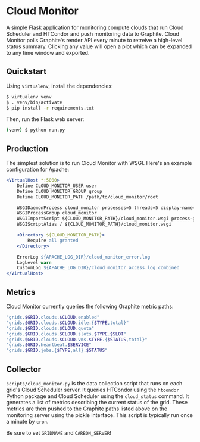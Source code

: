 # Cloud Monitor

A simple Flask application for monitoring compute clouds that run Cloud
Scheduler and HTCondor and push monitoring data to Graphite. Cloud Monitor polls
Graphite's render API every minute to retreive a high-level status summary.
Clicking any value will open a plot which can be expanded to any time window and
exported.

## Quickstart

Using `virtualenv`, install the dependencies:

```bash
$ virtualenv venv
$ . venv/bin/activate
$ pip install -r requirements.txt
```

Then, run the Flask web server:

```bash
(venv) $ python run.py
```

## Production

The simplest solution is to run Cloud Monitor with WSGI. Here's an example configuration for Apache:

```apache
<VirtualHost *:5000>
	Define CLOUD_MONITOR_USER user
	Define CLOUD_MONITOR_GROUP group
	Define CLOUD_MONITOR_PATH /path/to/cloud_monitor/root

    WSGIDaemonProcess cloud_monitor processes=5 threads=5 display-name='%{GROUP}' inactivity-timeout=120 user=${CLOUD_MONITOR_USER} group=${CLOUD_MONITOR_GROUP}
    WSGIProcessGroup cloud_monitor
    WSGIImportScript ${CLOUD_MONITOR_PATH}/cloud_monitor.wsgi process-group=cloud_monitor application-group=%{GLOBAL}
    WSGIScriptAlias / ${CLOUD_MONITOR_PATH}/cloud_monitor.wsgi

    <Directory ${CLOUD_MONITOR_PATH}>
        Require all granted
    </Directory>

    ErrorLog ${APACHE_LOG_DIR}/cloud_monitor_error.log
    LogLevel warn
    CustomLog ${APACHE_LOG_DIR}/cloud_monitor_access.log combined
</VirtualHost>
```

## Metrics

Cloud Monitor currently queries the following Graphite metric paths:

```bash
"grids.$GRID.clouds.$CLOUD.enabled"
"grids.$GRID.clouds.$CLOUD.idle.{$TYPE,total}"
"grids.$GRID.clouds.$CLOUD.quota"
"grids.$GRID.clouds.$CLOUD.slots.$TYPE.$SLOT"
"grids.$GRID.clouds.$CLOUD.vms.$TYPE.{$STATUS,total}"
"grids.$GRID.heartbeat.$SERVICE"
"grids.$GRID.jobs.{$TYPE,all}.$STATUS"
```

## Collector

`scripts/cloud_monitor.py` is the data collection script that runs on each
grid's Cloud Scheduler server. It queries HTCondor using the `htcondor` Python
package and Cloud Scheduler using the `cloud_status` command. It generates a
list of metrics describing the current status of the grid. These metrics are
then pushed to the Graphite paths listed above on the monitoring server using
the pickle interface. This script is typically run once a minute by `cron`.

Be sure to set `GRIDNAME` and `CARBON_SERVER`!
